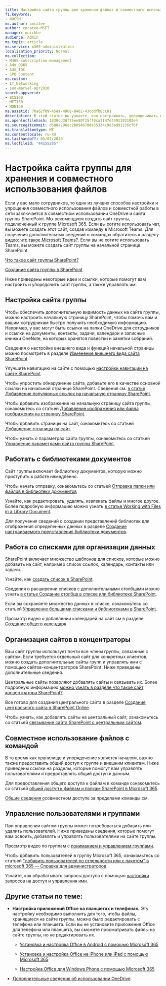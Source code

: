 ```yaml
---
title: Настройка сайта группы для хранения файлов и совместного использования в SharePoint Online
f1.keywords:
- NOCSH
ms.author: cmcatee
author: cmcatee-MSFT
manager: mnirkhe
audience: Admin
ms.topic: article
ms.service: o365-administration
localization_priority: Normal
ms.collection:
- M365-subscription-management
- Adm_O365
- Adm_TOC
- SPO_Content
ms.custom:
- IT_Networking
- seo-marvel-apr2020
search.appverid:
- BCS160
- MET150
- MOE150
ms.assetid: 70a62f09-45ea-4968-8482-43cddfb8cc01
description: В этой статье вы узнаете, как настраивать, упорядочивать и управлять сайтом группы для хранения и совместного использования файлов.
ms.openlocfilehash: 1830cd3df75ee80f25ff0ca3147d4491103102e4
ms.sourcegitcommit: d688a296dc2b094b70da55334c9a3ad91236cf6f
ms.translationtype: MT
ms.contentlocale: ru-RU
ms.lasthandoff: 05/07/2020
ms.locfileid: "44155285"
---
```

# <a name="customize-your-team-site-for-file-storage-and-sharing"></a>Настройка сайта группы для хранения и совместного использования файлов

Если у вас мало сотрудников, то один из лучших способов настройки и упрощения совместного использования файлов и совместной работы в сети заключается в совместном использовании OneDrive и сайта группы SharePoint. Мы рекомендуем создать сайт группы, подключенный к группе Microsoft 365. Если вы хотите использовать чат, вы можете создать этот сайт, создав команду в Microsoft Teams. Для получения дополнительных сведений о командах обратитесь к разделу [видео: что такое Microsoft Teams?](https://support.office.com/article/b98d533f-118e-4bae-bf44-3df2470c2b12.aspx). Если вы не хотите использовать Teams, вы можете создать сайт группы на начальной странице SharePoint. 
  
[Что такое сайт группы SharePoint?](https://support.office.com/article/75545757-36c3-46a7-beed-0aaa74f0401e.aspx)
  
[Создание сайта группы в SharePoint](https://support.office.com/article/ef10c1e7-15f3-42a3-98aa-b5972711777d.aspx)
  
Ниже приведены некоторые идеи и ссылки, которые помогут вам настроить и упорядочить сайт группы, а также управлять им. 
  
 
## <a name="customize-your-team-site"></a>Настройка сайта группы

Чтобы обеспечить дополнительную видимость данных на сайте группы, можно настроить начальную страницу SharePoint, чтобы помочь вам и вашим сотрудникам быстро получить необходимую информацию. Например, у вас могут быть ссылки на папки OneDrive для сотрудников и ссылки на документы, контакты, задачи, календари и записные книжки OneNote, на которых хранятся повестки и заметки собраний.
  
Сведения о настройке внешнего вида и функций начальной страницы можно посмотреть в разделе [Изменение внешнего вида сайта SharePoint](https://support.office.com/article/06bbadc3-6b04-4a60-9d14-894f6a170818.aspx).
  
Улучшите навигацию на сайте с помощью [настройки навигации на сайте SharePoint](https://support.office.com/article/3cd61ae7-a9ed-4e1e-bf6d-4655f0bf25ca.aspx).
  
Чтобы упростить обнаружение сайта, добавьте его в качестве основной ссылки на начальной странице SharePoint. Сведения см. [в статье Добавление популярных ссылок на начальную страницу SharePoint](/sharepoint/change-links-list-on-sharepoint-home-page).
  
Чтобы добавить изображение на начальную страницу сайта группы, ознакомьтесь со статьей [Добавление изображения или файла изображения на страницу SharePoint](https://support.microsoft.com/en-us/office/add-a-picture-or-image-file-to-a-sharepoint-page-4a9b0e98-c89a-4a41-8adb-b7750dccca16).
  
Чтобы добавить страницы на сайт, ознакомьтесь со статьей [Добавление страницы на сайт](https://support.office.com/article/b3d46deb-27a6-4b1e-87b8-df851e503dec.aspx).
  
Чтобы узнать о параметрах сайта группы, ознакомьтесь со статьей [Управление параметрами сайта группы SharePoint](https://support.office.com/article/8376034D-D0C7-446E-9178-6AB51C58DF42.aspx).
  
## <a name="work-with-document-libraries"></a>Работать с библиотеками документов

Сайт группы включает библиотеку документов, которую можно приступить к работе немедленно. 

Чтобы начать отправку, ознакомьтесь со статьей [Отправка папки или файлов в библиотеку документов](https://support.office.com/article/eb18fcba-c953-4d45-8d90-8da66edeacdb)
   
Узнайте, как редактировать, удалять, извлекать файлы и многое другое. Более подробную информацию можно узнать [в статье Working with Files in a Library Document](https://support.office.com/article/a9d89171-1673-4892-9dd2-1ca52037dea2.aspx).
  
Для получения сведений о создании представлений библиотек для отображения определенных данных в разделе [Создание настраиваемого представления библиотеки документов](https://support.microsoft.com/en-us/office/create-a-custom-view-of-a-document-library-8f6b08e0-a9a0-4232-9b9b-b374a2ad3da7).
  
## <a name="work-with-lists-to-organize-data"></a>Работа со списками для организации данных

SharePoint включает множество шаблонов для списков, которые можно добавить на сайт, например список ссылок, календарь, контакты или задачи. 
  
Узнайте, как [создать список в SharePoint](https://support.office.com/article/0D397414-D95F-41EB-ADDD-5E6EFF41B083.aspx#ID0EAAGAAA=Online).
  
Сведения о расширении списков с дополнительными столбцами можно узнать [в статье Создание столбца в списке или библиотеке SharePoint](https://support.microsoft.com/en-us/office/create-a-column-in-a-sharepoint-list-or-library-2b0361ae-1bd3-41a3-8329-269e5f81cfa2).
  
Если вы сохраняете множество данных в списке, ознакомьтесь со статьей [Управление большими списками и библиотеками в SharePoint](https://support.office.com/article/B8588DAE-9387-48C2-9248-C24122F07C59.aspx).
  
Просмотр видео о добавлении календарей на сайт см в разделе [Создание общего календаря](https://support.office.com/article/61B96006-70E2-4535-A34F-EE4FC772F798.aspx).

## <a name="organize-sites-into-hubs"></a>Организация сайтов в концентраторы

Ваш сайт группы использует почти все члены группы, связанные с сайтом. Если требуется отдельный сайт для конкретных клиентов, можно создать дополнительные сайты групп и управлять ими с помощью сайтов-концентраторов SharePoint. Ниже приведены дополнительные сведения. 
  
Центральные сайты позволяют добавлять сайты и связывать их. Более подробную информацию [можно узнать в разделе что такое сайт концентратора SharePoint?](https://support.office.com/article/fe26ae84-14b7-45b6-a6d1-948b3966427f.aspx).
  
Все готово для создания центрального сайта в разделе [Создание центрального сайта в SharePoint Online](/sharepoint/create-hub-site).
  
Чтобы узнать, как добавлять сайты на центральный сайт, ознакомьтесь со статьей [связывание сайта SharePoint с центральным сайтом](https://support.office.com/article/ae0009fd-af04-4d3d-917d-88edb43efc05.aspx).
  
## <a name="sharing-files-with-the-team"></a>Совместное использование файлов с командой

В то время как хранилище и упорядочение является началом, важно также предоставить общий доступ к группе и внешним клиентам. Ниже приведены ссылки на разделы, которые помогут вам управлять пользователями и предоставлять общий доступ к данным. 
  
Для предоставления общего доступа к файлам в команде ознакомьтесь со статьей [общий доступ к файлам и папкам SharePoint в Microsoft 365](https://support.office.com/article/1fe37332-0f9a-4719-970e-d2578da4941c.aspx).
  
[Общие сведения о](/sharepoint/external-sharing-overview)совместном доступе за пределами команды см.
  
## <a name="managing-users-and-groups"></a>Управление пользователями и группами

При управлении сайтом группы может потребоваться добавить или удалить пользователей. Ниже приведены сведения, которые помогут вам освоить, добавлять и управлять пользователями на сайте группы. 
  
Просмотр видео по группам с [пониманием и управлением группами](https://support.office.com/article/9c1037b7-de0b-41cd-b8f0-79a95aac854d.aspx). 
  
Чтобы добавить пользователей в группу Microsoft 365, ознакомьтесь со статьей ["добавить пользователей по отдельности или с пакетом" в microsoft 365 — Справка для администраторов](../add-users/add-users.md).
  
Узнайте, как обрабатывать запросы доступа с помощью [настройки запросов на доступ и управления ими](https://support.office.com/article/94B26E0B-2822-49D4-929A-8455698654B3.aspx).
  
## <a name="here-are-more-topics-you-might-be-interested-in"></a>Другие статьи по теме:

- **Настройка приложений Office на планшетах и телефонах.** Эту настройку необходимо выполнить для того, чтобы файлы, хранящиеся на сайте группы, можно было редактировать с телефона или планшета. Если вы не установите приложения Office для телефона или планшета, вы сможете просматривать файлы на сайте группы, но не редактировать их. 
    
  - [Установка и настройка Office в Android с помощью Microsoft 365](https://support.office.com/article/cafe9d6f-8b0c-4b03-b20a-12438a82a22d.aspx)
    
  - [Установка и настройка Office на iPhone или iPad с помощью Microsoft 365](https://support.office.com/article/9df6d10c-7281-4671-8666-6ca8e339b628.aspx)
    
  - [Настройка Office для Windows Phone с помощью Microsoft 365](https://support.office.com/article/2b7c1b51-a717-45d6-90c9-ee1c1c5ee0b7.aspx)
    
- [Дополнительные сведения об использовании OneDrive](https://go.microsoft.com/fwlink/?LinkID=511458).
    


